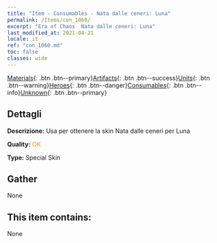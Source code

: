 ```yaml
---
title: "Item - Consumables - Nata dalle ceneri: Luna"
permalink: /Items/con_1060/
excerpt: "Era of Chaos  Nata dalle ceneri: Luna"
last_modified_at: 2021-04-21
locale: it
ref: "con_1060.md"
toc: false
classes: wide
---
```

 [Materials](/it/Items/){: .btn .btn--primary}[Artifacts](/it/Items/Artifacts/){: .btn .btn--success}[Units](/it/Items/Units/){: .btn .btn--warning}[Heroes](/it/Items/Heroes/){: .btn .btn--danger}[Consumables](/it/Items/Consumables/){: .btn .btn--info}[Unknown](/it/Items/Unknown/){: .btn .btn--primary}

## Dettagli
 **Descrizione:** Usa per ottenere la skin Nata dalle ceneri per Luna

 **Quality:** <span style="color: #FF8C00">OK</span>

 **Type:** Special Skin

## Gather

  None

## This item contains:

  None

